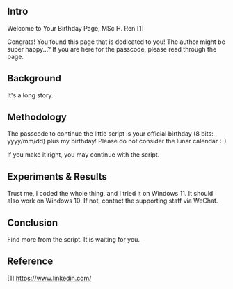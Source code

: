 ## Intro

Welcome to Your Birthday Page, MSc H. Ren [1]

Congrats! You found this page that is dedicated to you! The author might be super happy...? If you are here for the passcode, please read through the page.

## Background

It's a long story.

## Methodology

The passcode to continue the little script is your official birthday (8 bits: yyyy/mm/dd) plus my birthday! Please do not consider the lunar calendar :-)

If you make it right, you may continue with the script. 

## Experiments & Results

Trust me, I coded the whole thing, and I tried it on Windows 11. It should also work on Windows 10. If not, contact the supporting staff via WeChat.

## Conclusion

Find more from the script. It is waiting for you.

## Reference

[1] https://www.linkedin.com/

<!-- You can use the [editor on GitHub](https://github.com/RHP-ZBC/RHP-ZBC.github.io/edit/main/index.md) to maintain and preview the content for your website in Markdown files.

Whenever you commit to this repository, GitHub Pages will run [Jekyll](https://jekyllrb.com/) to rebuild the pages in your site, from the content in your Markdown files.

### Markdown

Markdown is a lightweight and easy-to-use syntax for styling your writing. It includes conventions for

```markdown
Syntax highlighted code block

# Header 1
## Header 2
### Header 3

- Bulleted
- List

1. Numbered
2. List

**Bold** and _Italic_ and `Code` text

[Link](url) and ![Image](src)
```

For more details see [Basic writing and formatting syntax](https://docs.github.com/en/github/writing-on-github/getting-started-with-writing-and-formatting-on-github/basic-writing-and-formatting-syntax).

### Jekyll Themes

Your Pages site will use the layout and styles from the Jekyll theme you have selected in your [repository settings](https://github.com/RHP-ZBC/RHP-ZBC.github.io/settings/pages). The name of this theme is saved in the Jekyll `_config.yml` configuration file.

### Support or Contact

Having trouble with Pages? Check out our [documentation](https://docs.github.com/categories/github-pages-basics/) or [contact support](https://support.github.com/contact) and we’ll help you sort it out. -->
